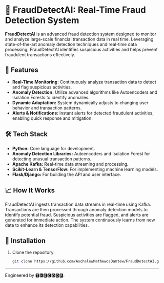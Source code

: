 # 🚨 FraudDetectAI: Real-Time Fraud Detection System

**FraudDetectAI** is an advanced fraud detection system designed to monitor and analyze large-scale financial transaction data in real time. Leveraging state-of-the-art anomaly detection techniques and real-time data processing, FraudDetectAI identifies suspicious activities and helps prevent fraudulent transactions effectively.

## 🌟 Features
- **Real-Time Monitoring:** Continuously analyze transaction data to detect and flag suspicious activities.
- **Anomaly Detection:** Utilize advanced algorithms like Autoencoders and Isolation Forests to identify anomalies.
- **Dynamic Adaptation:** System dynamically adjusts to changing user behavior and transaction patterns.
- **Alerts & Notifications:** Instant alerts for detected fraudulent activities, enabling quick response and mitigation.

## 🛠️ Tech Stack
- **Python:** Core language for development.
- **Anomaly Detection Libraries:** Autoencoders and Isolation Forest for detecting unusual transaction patterns.
- **Apache Kafka:** Real-time data streaming and processing.
- **Scikit-Learn & TensorFlow:** For implementing machine learning models.
- **Flask/Django:** For building the API and user interface.

## 📈 How It Works
FraudDetectAI ingests transaction data streams in real-time using Kafka. Transactions are then processed through anomaly detection models to identify potential fraud. Suspicious activities are flagged, and alerts are generated for immediate action. The system continuously learns from new data to enhance its detection capabilities.

## 🔧 Installation

1. Clone the repository:
   ```bash
   git clone https://github.com/AschalewMathewosDamtew/FraudDetectAI.git

---
Engineered by 🆃🅷🅴🅲🅾🅳🆁.
